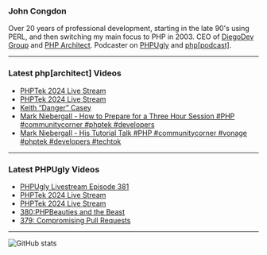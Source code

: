 ### John Congdon

Over 20 years of professional development, starting in the late 90's using PERL, and then switching my main focus to PHP in 2003.
CEO of [DiegoDev Group][ws_diegodev] and [PHP Architect][ws_phparch].
Podcaster on [PHPUgly][ws_phpugly] and [php[podcast]][ws_phparch].

---

### Latest php[architect] Videos
<!-- PHPARCHITECT:START -->
- [PHPTek 2024 Live Stream](https://www.youtube.com/watch?v=LwIlqPIbREE)
- [PHPTek 2024 Live Stream](https://www.youtube.com/watch?v=KVwAJwVcxaw)
- [Keith “Danger” Casey](https://www.youtube.com/watch?v=4jOttvOzYVQ)
- [Mark Niebergall - How to Prepare for a Three Hour Session #PHP #communitycorner #phptek  #developers](https://www.youtube.com/watch?v=c3MVDCGA1eg)
- [Mark Niebergall - His Tutorial Talk #PHP #communitycorner #vonage #phptek  #developers #techtok](https://www.youtube.com/watch?v=l4dkMoK2Vkc)
<!-- PHPARCHITECT:END -->

---

### Latest PHPUgly Videos
<!-- PHPUGLY:START -->
- [PHPUgly Livestream Episode 381](https://www.youtube.com/watch?v=zfm0W8Cu9eI)
- [PHPTek 2024 Live Stream](https://www.youtube.com/watch?v=0ns5yvaQ0xY)
- [PHPTek 2024 Live Stream](https://www.youtube.com/watch?v=MyNz3iwcJ8E)
- [380:PHPBeauties and the Beast](https://www.youtube.com/watch?v=y5vbiNcI7HM)
- [379: Compromising Pull Requests](https://www.youtube.com/watch?v=KfofH-y_28U)
<!-- PHPUGLY:END -->

---

![GitHub stats](https://github-readme-stats.vercel.app/api?username=johncongdon&show_icons=true&hide_border=true&hide=stars&count_private=true)  


[ws_diegodev]: https://www.diegodev.com
[ws_phparch]: https://www.phparch.com
[ws_phpugly]: https://www.phpugly.com
